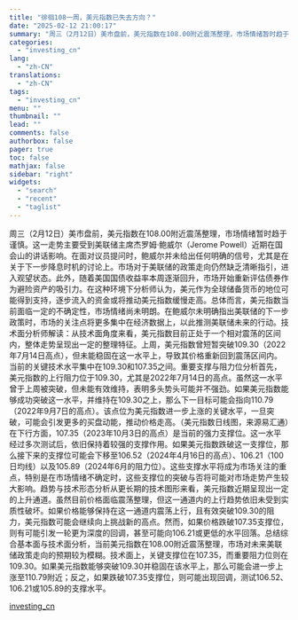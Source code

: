 ```yaml
---
title: "徘徊108一周，美元指数已失去方向？"
date: "2025-02-12 21:00:17"
summary: "周三（2月12日）美市盘前，美元指数在108.00附近震荡整理，市场情绪暂时趋于谨慎。这一走势主要受..."
categories:
  - "investing_cn"
lang:
  - "zh-CN"
translations:
  - "zh-CN"
tags:
  - "investing_cn"
menu: ""
thumbnail: ""
lead: ""
comments: false
authorbox: false
pager: true
toc: false
mathjax: false
sidebar: "right"
widgets:
  - "search"
  - "recent"
  - "taglist"
---
```


周三（2月12日）美市盘前，美元指数在108.00附近震荡整理，市场情绪暂时趋于谨慎。这一走势主要受到美联储主席杰罗姆·鲍威尔（Jerome Powell）近期在国会山的讲话影响。在面对议员提问时，鲍威尔并未给出任何明确的信号，尤其是在关于下一步降息时机的讨论上。市场对于美联储的政策走向仍然缺乏清晰指引，进入观望状态。此外，随着美国国债收益率本周逐渐回升，市场开始重新评估债券作为避险资产的吸引力。在这种环境下分析师认为，美元作为全球储备货币的地位可能得到支持，逐步流入的资金或将推动美元指数缓慢走高。总体而言，美元指数当前面临一定的不确定性，市场情绪尚未明朗。在鲍威尔未明确指出美联储的下一步政策时，市场的关注点将更多集中在经济数据上，以此推测美联储未来的行动。技术面分析师解读：从技术面角度来看，美元指数目前正处于一个相对震荡的区间内，整体走势呈现出一定的整理特征。上周，美元指数曾短暂突破109.30（2022年7月14日高点），但未能稳固在这一水平上，导致其价格重新回到震荡区间内。当前的关键技术水平集中在109.30和107.35之间。重要支撑与阻力位分析首先，美元指数的上行阻力位于109.30，尤其是2022年7月14日的高点。虽然这一水平曾于上周被突破，但未能有效维持，表明多头势头可能并不强劲。如果美元指数能够成功突破这一水平，并维持在109.30之上，那么下一目标可能会指向110.79（2022年9月7日的高点）。该点位为美元指数进一步上涨的关键水平，一旦突破，可能会引发更多的买盘动能，推动价格走高。（美元指数日线图，来源易汇通）在下行方面，107.35（2023年10月3日的高点）是当前的强力支撑位。这一水平经过多次测试后，依旧保持着较强的支撑作用。如果美元指数跌破这一支撑位，那么接下来的支撑位可能会下移至106.52（2024年4月16日的高点）、106.21（100日均线）以及105.89（2024年6月的阻力位）。这些支撑水平将成为市场关注的重点，特别是在市场情绪不确定时，这些支撑位的突破与否将可能对市场走势产生较大影响。趋势与技术形态分析从更长期的技术图形来看，美元指数近期呈现出一定的上升通道。虽然目前价格面临震荡整理，但这一通道内的上行趋势依旧未受到实质性破坏。如果价格能够保持在这一通道内震荡上行，且有效突破109.30的阻力，美元指数可能会继续向上挑战新的高点。然而，如果价格跌破107.35支撑位，则有可能引发一轮更为深度的回调，甚至可能向106.21或更低的水平回落。总结综合基本面与技术面分析，当前美元指数在108.00附近震荡整理，市场对未来美联储政策走向的预期较为模糊。技术面上，关键支撑位在107.35，而重要阻力位则在109.30。如果美元指数能够突破109.30并稳固在该水平上，那么可能会进一步上涨至110.79附近；反之，如果跌破107.35支撑位，则可能出现回调，测试106.52、106.21或105.89的支撑水平。

[investing_cn](https://cn.investing.com/news/forex-news/article-2668099)
